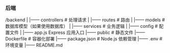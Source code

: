 <!--
 * @Author: 赵恩来
 * @Date: 2025-02-08 09:28:44
 * @LastEditors: 赵恩来
 * @LastEditTime: 2025-02-08 10:03:48
 * @Description:
-->

### 后端

/backend
| |—— controllers # 处理请求
| |—— routes # 路由
| |—— models # 数据库模型（如果使用数据库）
| |—— services # 业务逻辑
| |—— config # 配置文件
| |—— app.js Express 应用入口
|—— public # 静态文件
|—— Dockerfile # 容器化部署
|—— package.json # Node.js 依赖管理
|—— .env # 环境变量
|—— README.md
